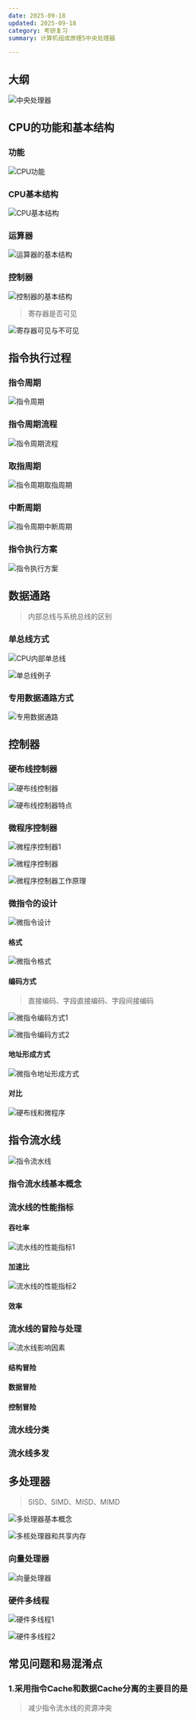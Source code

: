 ```yaml
---
date: 2025-09-18
updated: 2025-09-18
category: 考研复习
summary: 计算机组成原理5中央处理器

---
```


## 大纲

![中央处理器](./../../public/assets/计组/中央处理器.png)



## CPU的功能和基本结构

### 功能

![CPU功能](./../../public/assets/计组/CPU功能.png)

### CPU基本结构

![CPU基本结构](./../../public/assets/计组/CPU基本结构.png)





### 运算器

![运算器的基本结构](./../../public/assets/计组/运算器的基本结构.png)

### 控制器

![控制器的基本结构](./../../public/assets/计组/控制器的基本结构.png)



> 寄存器是否可见

![寄存器可见与不可见](./../../public/assets/计组/寄存器可见与不可见.png)





## 指令执行过程

### 指令周期

![指令周期](./../../public/assets/计组/指令周期.png)

### 指令周期流程

![指令周期流程](./../../public/assets/计组/指令周期流程.png)

### 取指周期

![指令周期取指周期](./../../public/assets/计组/指令周期取指周期.png)

### 中断周期

![指令周期中断周期](./../../public/assets/计组/指令周期中断周期.png)

### 指令执行方案

![指令执行方案](./../../public/assets/计组/指令执行方案.png)





## 数据通路

> 内部总线与系统总线的区别

### 单总线方式

![CPU内部单总线](./../../public/assets/计组/CPU内部单总线.png)



![单总线例子](./../../public/assets/计组/单总线例子.png)

### 专用数据通路方式

![专用数据通路](./../../public/assets/计组/专用数据通路.png)





## 控制器

### 硬布线控制器

![硬布线控制器](./../../public/assets/计组/硬布线控制器.png)

![硬布线控制器特点](./../../public/assets/计组/硬布线控制器特点.png)

### 微程序控制器

![微程序控制器1](./../../public/assets/计组/微程序控制器1.png)

![微程序控制器](./../../public/assets/计组/微程序控制器.png)



![微程序控制器工作原理](./../../public/assets/计组/微程序控制器工作原理.png)

### 微指令的设计

![微指令设计](./../../public/assets/计组/微指令设计.png)

#### 格式

![微指令格式](./../../public/assets/计组/微指令格式.png)

#### 编码方式

> 直接编码、字段直接编码、字段间接编码

![微指令编码方式1](./../../public/assets/计组/微指令编码方式1.png)

![微指令编码方式2](./../../public/assets/计组/微指令编码方式2.png)

#### 地址形成方式

![微指令地址形成方式](./../../public/assets/计组/微指令地址形成方式.png)

#### 对比

![硬布线和微程序](./../../public/assets/计组/硬布线和微程序.png)



## 指令流水线

![指令流水线](./../../public/assets/计组/指令流水线.png)

### 指令流水线基本概念



### 流水线的性能指标

#### 吞吐率

![流水线的性能指标1](./../../public/assets/计组/流水线的性能指标1.png)

#### 加速比

![流水线的性能指标2](./../../public/assets/计组/流水线的性能指标2.png)

#### 效率

### 流水线的冒险与处理

![流水线影响因素](./../../public/assets/计组/流水线影响因素.png)

#### 结构冒险



#### 数据冒险



#### 控制冒险



### 流水线分类



### 流水线多发



## 多处理器

> SISD、SIMD、MISD、MIMD

![多处理器基本概念](./../../public/assets/计组/多处理器基本概念.png)

![多核处理器和共享内存](./../../public/assets/计组/多核处理器和共享内存.png)

### 向量处理器

![向量处理器](./../../public/assets/计组/向量处理器.png)

### 硬件多线程

![硬件多线程1](./../../public/assets/计组/硬件多线程1.png)

![硬件多线程2](./../../public/assets/计组/硬件多线程2.png)





## 常见问题和易混淆点



### 1.采用指令Cache和数据Cache分离的主要目的是

> 减少指令流水线的资源冲突



